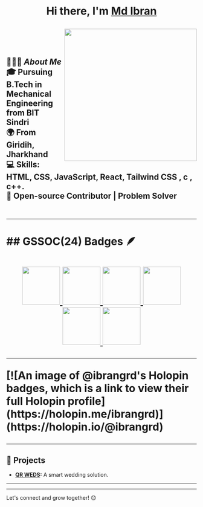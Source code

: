 <h1 align="center"> Hi there, I'm <a href="https://www.linkedin.com/in/md-ibran-831729293/">Md Ibran</a> </h1>

<img src="https://raw.githubusercontent.com/sanjay-kv/sanjay-kv/main/Assets/illustration.png" min-width="300px" max-width="300px" width="350px" align="right"><br> <br> <br>
👨🏻‍💻 *About Me*
<br>
🎓 Pursuing B.Tech in Mechanical Engineering from BIT Sindri  
🌍 From Giridih, Jharkhand  
💻 Skills: HTML, CSS, JavaScript, React, Tailwind CSS , c , c++.  
🚀 Open-source Contributor | Problem Solver  
---
<br>
<hr>
<h1>## GSSOC(24) Badges 🪶<h1>
<div style='display:flex; align-items:center; gap: 10px;' align='center'><a href="https://gssoc.girlscript.tech/leaderboard">
<img src="https://raw.githubusercontent.com/GSSoC24/Postman-Challenge/main/docs/assets/Postman%20White.png" width="100px" height="100px" />
  <img src="https://raw.githubusercontent.com/GSSoC24/Postman-Challenge/main/docs/assets/1.png" width="100px" height="100px" />
  <img src="https://raw.githubusercontent.com/GSSoC24/Postman-Challenge/main/docs/assets/2.png" width="100px" height="100px" />
  <img src="https://raw.githubusercontent.com/GSSoC24/Postman-Challenge/main/docs/assets/3.png" width="100px" height="100px" />
  <img src="https://raw.githubusercontent.com/GSSoC24/Postman-Challenge/main/docs/assets/4.png" width="100px" height="100px" />
  <img src="https://raw.githubusercontent.com/GSSoC24/Postman-Challenge/main/docs/assets/5.png" width="100px" height="100px" />
  </a>
</div>
<hr>
[![An image of @ibrangrd's Holopin badges, which is a link to view their full Holopin profile](https://holopin.me/ibrangrd)](https://holopin.io/@ibrangrd)

<hr>

## 🌟 Projects
- **[QR WEDS](https://qrweds.netlify.app/):** A smart wedding solution.
---
---

Let's connect and grow together! 😊

